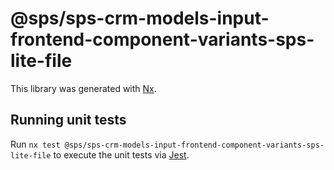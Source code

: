 # @sps/sps-crm-models-input-frontend-component-variants-sps-lite-file

This library was generated with [Nx](https://nx.dev).

## Running unit tests

Run `nx test @sps/sps-crm-models-input-frontend-component-variants-sps-lite-file` to execute the unit tests via [Jest](https://jestjs.io).
